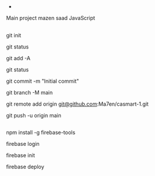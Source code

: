 #

-

Main project mazen saad
JavaScript

## <!-- upload files to github -->

git init

git status

git add -A

git status

git commit -m "Initial commit"

git branch -M main

git remote add origin git@github.com:Ma7en/casmart-1.git

git push -u origin main

## <!-- upload files to firebase -->

npm install -g firebase-tools

firebase login

firebase init

firebase deploy

